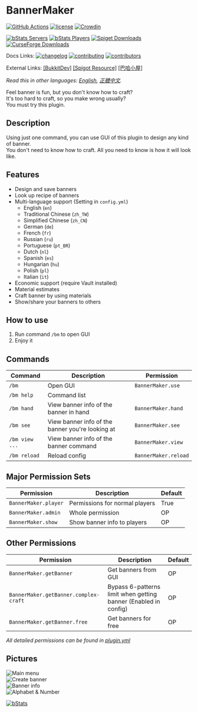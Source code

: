 # BannerMaker

[![GitHub Actions](https://github.com/jyhsu2000/BannerMaker/actions/workflows/maven.yml/badge.svg)](https://github.com/jyhsu2000/BannerMaker/actions/workflows/maven.yml)
[![license](https://img.shields.io/github/license/jyhsu2000/BannerMaker.svg)](https://github.com/jyhsu2000/BannerMaker/blob/master/LICENSE)
[![Crowdin](https://badges.crowdin.net/bannermaker/localized.svg)](https://crowdin.com/project/bannermaker)

[![bStats Servers](https://img.shields.io/bstats/servers/383?label=bStats%20servers)](https://bstats.org/plugin/bukkit/BannerMaker)
[![bStats Players](https://img.shields.io/bstats/players/383?label=bStats%20players)](https://bstats.org/plugin/bukkit/BannerMaker)
[![Spiget Downloads](https://img.shields.io/spiget/downloads/4380?label=Spiget%20downloads)](https://www.spigotmc.org/resources/bannermaker.4380/)
[![CurseForge Downloads](https://img.shields.io/curseforge/dt/89852?label=CurseForge%20downloads)](https://dev.bukkit.org/projects/bannermaker)

Docs Links:
[![changelog](https://img.shields.io/badge/changelog-en-green)](CHANGELOG.md)
[![contributing](https://img.shields.io/badge/contributing-guide-green)](CONTRIBUTING.md)
[![contributors](https://img.shields.io/badge/contributors-5d5d5d)](CONTRIBUTORS.md)

External Links:
[[BukkitDev]](https://dev.bukkit.org/projects/bannermaker)
[[Spigot Resource]](http://www.spigotmc.org/resources/bannermaker.4380/)
[[巴哈小屋]](http://home.gamer.com.tw/creationDetail.php?sn=2760067)

*Read this in other languages: [English](README.md), [正體中文](README.zh-tw.md).*

Feel banner is fun, but you don't know how to craft?  
It's too hard to craft, so you make wrong usually?  
You must try this plugin.

## Description

Using just one command, you can use GUI of this plugin to design any kind of banner.  
You don't need to know how to craft. All you need to know is how it will look like.

## Features

- Design and save banners
- Look up recipe of banners
- Multi-language support (Setting in `config.yml`)
    - English (`en`)
    - Traditional Chinese (`zh_TW`)
    - Simplified Chinese (`zh_CN`)
    - German (`de`)
    - French (`fr`)
    - Russian (`ru`)
    - Portuguese (`pt_BR`)
    - Dutch (`nl`)
    - Spanish (`es`)
    - Hungarian (`hu`)
    - Polish (`pl`)
    - Italian (`it`)
- Economic support (require Vault installed)
- Material estimates
- Craft banner by using materials
- Show/share your banners to others

## How to use

1. Run command `/bm` to open GUI
2. Enjoy it

## Commands

| **Command**    | **Description**                                  | **Permission**       |
|----------------|--------------------------------------------------|----------------------|
| `/bm`          | Open GUI                                         | `BannerMaker.use`    |
| `/bm help`     | Command list                                     |                      |
| `/bm hand`     | View banner info of the banner in hand           | `BannerMaker.hand`   |
| `/bm see`      | View banner info of the banner you're looking at | `BannerMaker.see`    |
| `/bm view ...` | View banner info of the banner command           | `BannerMaker.view`   |
| `/bm reload`   | Reload config                                    | `BannerMaker.reload` |

## Major Permission Sets

| **Permission**       | **Description**                | **Default** |
|----------------------|--------------------------------|-------------|
| `BannerMaker.player` | Permissions for normal players | True        |
| `BannerMaker.admin`  | Whole permission               | OP          |
| `BannerMaker.show`   | Show banner info to players    | OP          |

## Other Permissions

| **Permission**                        | **Description**                                                 | **Default** |
|---------------------------------------|-----------------------------------------------------------------|-------------|
| `BannerMaker.getBanner`               | Get banners from GUI                                            | OP          |
| `BannerMaker.getBanner.complex-craft` | Bypass 6-patterns limit when getting banner (Enabled in config) | OP          |
| `BannerMaker.getBanner.free`          | Get banners for free                                            | OP          |

*All detailed permissions can be found in [plugin.yml](src/main/resources/plugin.yml)*

## Pictures

![Main menu](http://i.imgur.com/rMTTfsE.png)  
![Create banner](http://i.imgur.com/HB6Dhm3.png)  
![Banner info](http://i.imgur.com/Xydmcbj.png)  
![Alphabet & Number](http://i.imgur.com/tGHmakp.png)

[![bStats](https://bstats.org/signatures/bukkit/BannerMaker.svg)](https://bstats.org/plugin/bukkit/BannerMaker)
